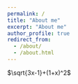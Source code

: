 ```yaml
---
permalink: /
title: "About me"
excerpt: "About me"
author_profile: true
redirect_from: 
  - /about/
  - /about.html
---
```

$\sqrt{3x-1}+(1+x)^2$
